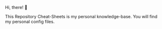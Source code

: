 Hi, there! 👋

This Repository Cheat-Sheets is my personal knowledge-base. You will find my personal config files.
